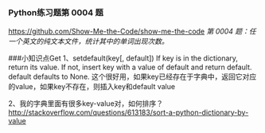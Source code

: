 ### Python练习题第 0004 题
https://github.com/Show-Me-the-Code/show-me-the-code
*第 0004 题：任一个英文的纯文本文件，统计其中的单词出现次数。*

###小知识点Get
1、setdefault(key[, default])
If key is in the dictionary, return its value. If not, insert key with a value of default and return default. default defaults to None.
这个很好用，如果key已经存在于字典中，返回它对应的value，如果key不存在，则插入key和default value

2、我的字典里面有很多key-value对，如何排序？
http://stackoverflow.com/questions/613183/sort-a-python-dictionary-by-value
